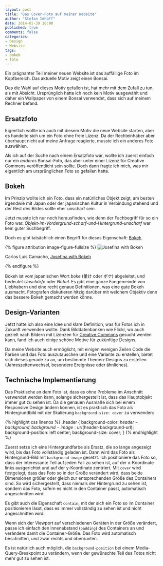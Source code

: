 ```yaml
---
layout: post
title: "Das Cover-Foto auf meiner Website"
author: "Stefan Imhoff"
date: 2014-05-30 10:00
published: true
comments: false
categories:
- Design
- Website
tags:
- bokeh
- foto
---
```


Ein prägnanter Teil meiner neuen Website ist das auffällige Foto im Kopfbereich. Das aktuelle Motiv zeigt einen Bonsai.

Das die Wahl auf dieses Motiv gefallen ist, hat mehr mit dem Zufall zu tun, als mit Absicht. Ursprünglich hatte ich noch kein Motiv ausgewählt und daher ein Wallpaper von einem Bonsai verwendet, dass sich auf meinem Rechner befand.

## Ersatzfoto
Eigentlich wollte ich auch mit diesem Motiv die neue Website starten, aber es handelte sich um ein Foto ohne freie Lizenz. Da der Rechteinhaber aber überhaupt nicht auf meine Anfrage reagierte, musste ich ein anderes Foto auswählen.

Als ich auf der Suche nach einem Ersatzfoto war, wollte ich zuerst einfach nur ein *anderes* Bonsai-Foto, das aber unter einer Lizenz für Creative Commons veröffentlicht sein sollte. Doch dann fragte ich mich, was mir eigentlich am ursprünglichen Foto so gefallen hatte.

## Bokeh
Im Prinzip wollte ich ein Foto, dass ein natürliches Objekt zeigt, am besten irgendwie mit Japan oder der japanischen Kultur in Verbindung stehend und der Rest des Bildes sollte eher unscharf sein.

Jetzt musste ich nur noch herausfinden, wie denn der Fachbegriff für so ein Foto war. *Objekt-im-Vordergrund-scharf-und-Hintergrund-unscharf* war kein guter Suchbegriff.

Doch es gibt tatsächlich einen Begriff für dieses Eigenschaft: [Bokeh](http://de.wikipedia.org/wiki/Bokeh).

{% figure attribution image-figure-fullsize %}
<img src="/assets/images/artikel/josefina-bokeh.jpg" alt="Josefina with Bokeh">
<p class="attribution-text"><i class="icon-cc"></i> Carlos Luis Camacho, <a href="http://www.flickr.com/photos/paseodelsur/51805888/">Josefina with Bokeh</a></p>
{% endfigure %}

Bokeh ist vom japanischen Wort *boke* (暈け oder ボケ) abgeleitet, und bedeutet *Unschärfe* oder *Nebel*. Es gibt eine ganze Fangemeinde von Liebhabern und eine  recht genaue Definitionen, was eine gute Bokeh ausmacht. Fotografen diskutieren hitzig darüber mit welchem Objektiv denn das bessere Bokeh gemacht werden könne.

## Design-Varianten
Jetzt hatte ich also eine Idee und klare Definition, was für Fotos ich in Zukunft verwenden wollte. Dank Bilddatenbanken wie Flickr, wo auch gezielt nach Bildern mit  Lizenzen für [Creative Commons](https://www.flickr.com/creativecommons/) gesucht werden kann, fand ich auch einige schöne Motive für zukünftige Designs.

Da meine Website auch ermöglicht, mit einigen wenigen Zeilen Code die Farben und das Foto auszutauschen und eine Variante zu erstellen, bietet sich dieses gerade zu an, um bestimmte Themen-Designs zu erstellen (Jahreszeitenwechsel, besondere Ereignisse oder ähnliches).

## Technische Implementierung
Das Praktische an dem Foto ist, dass es ohne Probleme im Anschnitt verwendet werden kann, solange sichergestellt ist, dass das Hauptobjekt immer gut zu sehen ist. Da die genauen Ausmaße sich bei einem Responsive Design ändern können, ist es praktisch das Foto als Hintergrundbild mit der Skalierung `background-size: cover` zu verwenden:

{% highlight css linenos %}
.header {
  background-color: $header-background;
  background-image: url($header-background-url);
  background-position: left center;
  background-size: cover;
}
{% endhighlight %}

Zuerst setze ich eine Hintergrundfarbe als Ersatz, die so lange angezeigt wird, bis das Foto vollständig geladen ist. Dann wird das Foto als Hintergrund-Bild mit `background-image` gesetzt. Ich positioniere das Foto so, dass der interessante Teil auf jeden Fall zu sehen ist, auf der x-Koordinate links ausgerichtet und auf der y-Koordinate zentriert. Mit `cover` wird festgelegt, dass das Foto so in der Größe verändert wird, dass beide Dimensionen größer oder gleich zur entsprechenden Größe des Containers sind. So wird sichergestellt, dass niemals der Hintergrund zu sehen ist, sondern das Foto, sofern es nicht in den Container passt, automatisch angeschnitten wird.

Es gibt auch die Eigenschaft `contain`, mit der sich ein Foto so im Container positionieren lässt, dass es immer vollständig zu sehen ist und nicht angeschnitten wird.

Wenn sich der Viewport auf verschiedenen Geräten in der Größe verändert, passe ich einfach den Innenabstand (`padding`) des Containers an und verändere damit die Container-Größe. Das Foto wird automatisch beschnitten, und zwar rechts und oben/unten.

Es ist natürlich auch möglich, die `background-position` bei einem Media-Query-Breakpoint zu verändern, wenn der gewünschte Teil des Fotos nicht mehr gut zu sehen ist.
